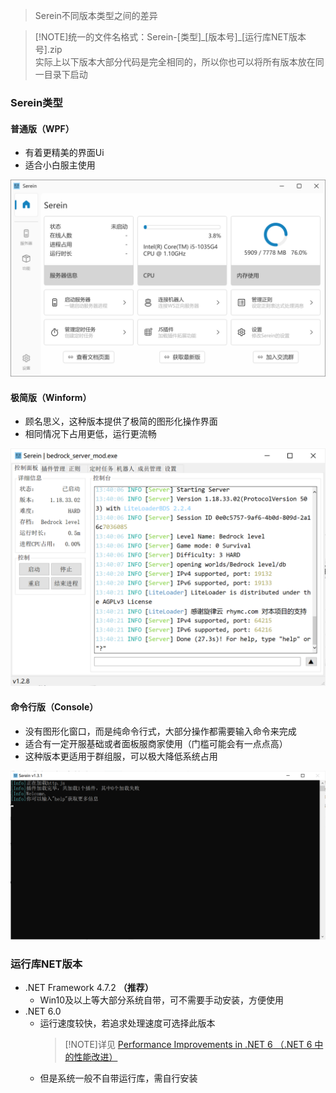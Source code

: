 
>Serein不同版本类型之间的差异

>[!NOTE]统一的文件名格式：Serein-[类型]\_[版本号]\_[运行库NET版本号].zip  
实际上以下版本大部分代码是完全相同的，所以你也可以将所有版本放在同一目录下启动

### Serein类型

#### 普通版（WPF）

- 有着更精美的界面Ui
- 适合小白服主使用

![wpf](../imgs/Tutorial/DifferentVersions/wpf.png)

#### 极简版（Winform）
  
- 顾名思义，这种版本提供了极简的图形化操作界面
- 相同情况下占用更低，运行更流畅

![winform](../imgs/Tutorial/DifferentVersions/winform.png)

#### 命令行版（Console）

- 没有图形化窗口，而是纯命令行式，大部分操作都需要输入命令来完成
- 适合有一定开服基础或者面板服商家使用（门槛可能会有一点点高）
- 这种版本更适用于群组服，可以极大降低系统占用

![console](../imgs/Tutorial/DifferentVersions/console.png)

### 运行库NET版本

- .NET Framework 4.7.2 **（推荐）**
  - Win10及以上等大部分系统自带，可不需要手动安装，方便使用
- .NET 6.0
  - 运行速度较快，若追求处理速度可选择此版本
    >[!NOTE]详见 [Performance Improvements in .NET 6 （.NET 6 中的性能改进）](https://devblogs.microsoft.com/dotnet/performance-improvements-in-net-6/)
  - 但是系统一般不自带运行库，需自行安装

